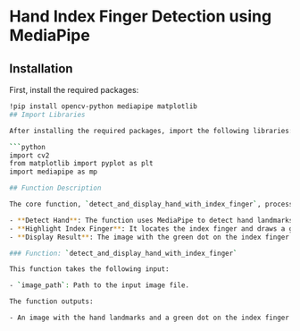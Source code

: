 # Hand Index Finger Detection using MediaPipe

## Installation

First, install the required packages:

```bash
!pip install opencv-python mediapipe matplotlib
## Import Libraries

After installing the required packages, import the following libraries:

```python
import cv2
from matplotlib import pyplot as plt
import mediapipe as mp

## Function Description

The core function, `detect_and_display_hand_with_index_finger`, processes an input image to detect the hand and places a green dot on the index finger tip:

- **Detect Hand**: The function uses MediaPipe to detect hand landmarks in the image.
- **Highlight Index Finger**: It locates the index finger and draws a green dot on the finger tip.
- **Display Result**: The image with the green dot on the index finger is displayed.

### Function: `detect_and_display_hand_with_index_finger`

This function takes the following input:

- `image_path`: Path to the input image file.

The function outputs:

- An image with the hand landmarks and a green dot on the index finger tip.

